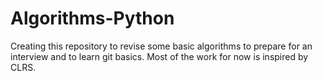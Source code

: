# Algorithms-Python
Creating this repository to revise some basic algorithms to prepare for an interview and to learn git basics.
Most of the work for now is inspired by CLRS.
